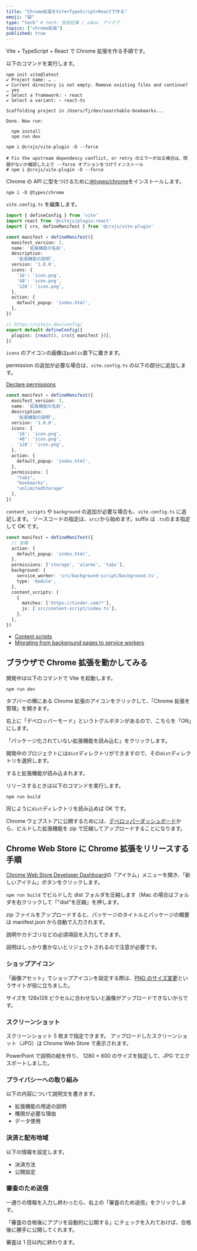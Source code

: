 ```yaml
---
title: "Chrome拡張をVite+TypeScript+Reactで作る"
emoji: "😸"
type: "tech" # tech: 技術記事 / idea: アイデア
topics: ["chrome拡張"]
published: true
---
```


Vite + TypeScript + React で Chrome 拡張を作る手順です。

以下のコマンドを実行します。

```console
npm init vite@latest
✔ Project name: … .
✔ Current directory is not empty. Remove existing files and continue? … yes
✔ Select a framework: › react
✔ Select a variant: › react-ts

Scaffolding project in /Users/fj/dev/searchable-bookmarks...

Done. Now run:

  npm install
  npm run dev
```

```console
npm i @crxjs/vite-plugin -D --force

# Fix the upstream dependency conflict, or retry のエラーが出る場合は、問題がないか確認した上で --force オプションをつけてインストール
# npm i @crxjs/vite-plugin -D --force
```

Chrome の API に型をつけるために[@types/chrome](https://www.npmjs.com/package/@types/chrome)をインストールします。

```console
npm i -D @types/chrome
```

`vite.config.ts` を編集します。

```ts:vite.config.ts
import { defineConfig } from 'vite'
import react from '@vitejs/plugin-react'
import { crx, defineManifest } from '@crxjs/vite-plugin'

const manifest = defineManifest({
  manifest_version: 3,
  name: '拡張機能の名前',
  description:
    '拡張機能の説明',
  version: '1.0.0',
  icons: {
    '16': 'icon.png',
    '48': 'icon.png',
    '128': 'icon.png',
  },
  action: {
    default_popup: 'index.html',
  },
})

// https://vitejs.dev/config/
export default defineConfig({
  plugins: [react(), crx({ manifest })],
})
```

`icons` のアイコンの画像は`public`直下に置きます。

permission の追加が必要な場合は、`vite.config.ts` の以下の部分に追加します。

[Declare permissions](https://developer.chrome.com/docs/extensions/mv3/declare_permissions/)

```ts:vite.config.ts
const manifest = defineManifest({
  manifest_version: 3,
  name: '拡張機能の名前',
  description:
    '拡張機能の説明',
  version: '1.0.0',
  icons: {
    '16': 'icon.png',
    '48': 'icon.png',
    '128': 'icon.png',
  },
  action: {
    default_popup: 'index.html',
  },
  permissions: [
    "tabs",
    "bookmarks",
    "unlimitedStorage"
  ],
})

```

`content_scripts` や `background` の追加が必要な場合も、`vite.config.ts` に追記します。
ソースコードの指定は、`src/`から始めます。suffix は `.ts`のまま指定して OK です。

```ts:vite.config.ts
const manifest = defineManifest({
  // 省略
  action: {
    default_popup: 'index.html',
  },
  permissions: ['storage', 'alarms', 'tabs'],
  background: {
    service_worker: 'src/background-script/background.ts',
    type: 'module',
  },
  content_scripts: [
    {
      matches: ['https://tinder.com/*'],
      js: ['src/content-script/index.ts'],
    },
  ],
})

```

- [Content scripts](https://developer.chrome.com/docs/extensions/mv3/content_scripts/)
- [Migrating from background pages to service workers](https://developer.chrome.com/docs/extensions/mv3/migrating_to_service_workers/)

## ブラウザで Chrome 拡張を動かしてみる

開発中は以下のコマンドで Vite を起動します。

```console
npm run dev
```

タブバーの横にある Chrome 拡張のアイコンをクリックして、「Chrome 拡張を管理」を開きます。

右上に「デベロッパーモード」というトグルボタンがあるので、こちらを「ON」にします。

「パッケージ化されていない拡張機能を読み込む」をクリックします。

開発中のプロジェクトには`dist`ディレクトリができますので、その`dist`ディレクトリを選択します。

すると拡張機能が読み込まれます。

リリースするときは以下のコマンドを実行します。

```console
npm run build
```

同じように`dist`ディレクトリを読み込めば OK です。

Chrome ウェブストアに公開するためには、[デベロッパーダッシュボード](https://chrome.google.com/webstore/developer/dashboard)から、ビルドした拡張機能を zip で圧縮してアップロードすることになります。

## Chrome Web Store に Chrome 拡張をリリースする手順

[Chrome Web Store Developer Dashboard](https://chrome.google.com/webstore/developer/dashboard)の「アイテム」メニューを開き、「新しいアイテム」ボタンをクリックします。

`npm run build` でビルドした dist フォルダを圧縮します（Mac の場合はフォルダを右クリックして「"dist"を圧縮」を押します。

zip ファイルをアップロードすると、パッケージのタイトルとパッケージの概要は manifest.json から自動で入力されます。

説明やカテゴリなどの必須項目を入力してきます。

説明はしっかり書かないとリジェクトされるので注意が必要です。

### ショップアイコン

「画像アセット」でショップアイコンを設定する際は、[PNG のサイズ変更](https://www.iloveimg.com/ja/resize-image/resize-png)というサイトが役に立ちました。

サイズを 128x128 ピクセルに合わせないと画像がアップロードできないからです。

### スクリーンショット

スクリーンショット 5 枚まで指定できます。
アップロードしたスクリーンショット（JPG）は Chrome Web Store で表示されます。

PowerPoint で説明の絵を作り、 1280 × 800 のサイズを指定して、JPG でエクスポートしました。

### プライバシーへの取り組み

以下の内容について説明文を書きます。

- 拡張機能の用途の説明
- 権限が必要な理由
- データ使用

### 決済と配布地域

以下の情報を設定します。

- 決済方法
- 公開設定

### 審査のため送信

一通りの情報を入力し終わったら、右上の「審査のため送信」をクリックします。

「審査の合格後にアプリを自動的に公開する」にチェックを入れておけば、合格後に勝手に公開してくれます。

審査は 1 日以内に終わります。
